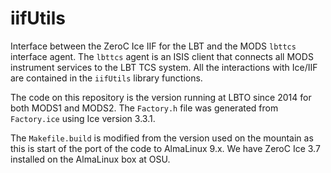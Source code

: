 # iifUtils

Interface between the ZeroC Ice IIF for the LBT and the MODS `lbttcs` interface agent.  The `lbttcs` agent 
is an ISIS client that connects all MODS instrument services to the LBT TCS system.  All the interactions
with Ice/IIF are contained in the `iifUtils` library functions.

The code on this repository is the version running at LBTO since 2014 for both MODS1 and MODS2.  The
`Factory.h` file was generated from `Factory.ice` using Ice version 3.3.1.

The `Makefile.build` is modified from the version used on the mountain as this is start of the port
of the code to AlmaLinux 9.x.  We have ZeroC Ice 3.7 installed on the AlmaLinux box at OSU.
